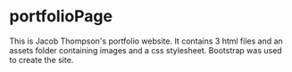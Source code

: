 # portfolioPage

This is Jacob Thompson's portfolio website. It contains 3 html files and an assets folder containing images and a css stylesheet. Bootstrap was used to create the site.